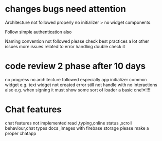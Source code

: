 # changes bugs need attention

Architecture not followed properly no initializer > no widget components

Follow simple authentication also 

Naming convention not  followed please check best practices
a lot other issues 
more issues related  to  error handling double check it 

# code review 2 phase after 10 days 
no progress no architecture followed especially app initializer 
common widget e.g. text widget not created
error still not handle with no interactions also e.g. when signing it must show some sort of loader a basic one!±!!!!

# Chat features   
chat features not  implemented read ,typing,online status ,scroll behaviour,chat types docs ,images with firebase storage please make a proper chatapp
